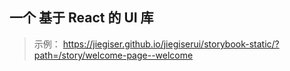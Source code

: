 ## 一个 基于 React 的 UI 库

> 示例： https://jiegiser.github.io/jiegiserui/storybook-static/?path=/story/welcome-page--welcome